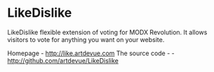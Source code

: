 # LikeDislike

LikeDislike flexible extension of voting for MODX Revolution. It allows visitors to vote for anything you want on your website. 

Homepage - http://like.artdevue.com
The source code - - http://github.com/artdevue/LikeDislike